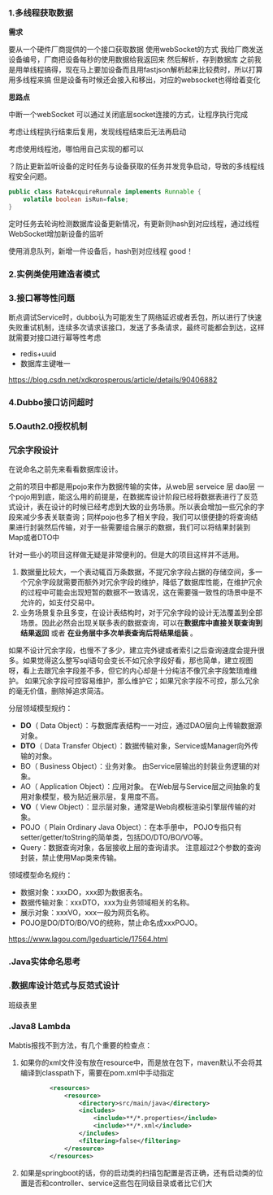 ### 1.多线程获取数据

**需求**

要从一个硬件厂商提供的一个接口获取数据
使用webSocket的方式
我给厂商发送设备编号，厂商把设备每秒的使用数据给我返回来
然后解析，存到数据库
之前我是用单线程搞得，现在马上要加设备而且用fastjson解析起来比较费时，所以打算用多线程来搞
但是设备有时候还会接入和移出，对应的websocket也得给着变化

**思路点**

中断一个webSocket 可以通过关闭底层socket连接的方式，让程序执行完成

考虑让线程执行结束后复用，发现线程结束后无法再启动

考虑使用线程池，哪怕用自己实现的都可以

？防止更新监听设备的定时任务与设备获取的任务并发竞争启动，导致的多线程线程安全问题。

```java
public class RateAcquireRunnale implements Runnable {
	volatile boolean isRun=false;
}
```

定时任务去轮询检测数据库设备更新情况，有更新则hash到对应线程，通过线程WebSocket增加新设备的监听

使用消息队列，新增一件设备后，hash到对应线程  good！



### 2.实例类使用建造者模式





### 3.接口幂等性问题

断点调试Service时，dubbo认为可能发生了网络延迟或者丢包，所以进行了快速失败重试机制，连续多次请求该接口，发送了多条请求，最终可能都会到达，这样就需要对接口进行幂等性考虑

- redis+uuid
- 数据库主键唯一

https://blog.csdn.net/xdkprosperous/article/details/90406882



### 4.Dubbo接口访问超时

### 5.Oauth2.0授权机制



### 冗余字段设计

在说命名之前先来看看数据库设计。

之前的项目中都是用pojo来作为数据传输的实体，从web层 serveice 层 dao层 一个pojo用到底，能这么用的前提是，在数据库设计阶段已经将数据表进行了反范式设计，表在设计的时候已经考虑到大致的业务场景。所以表会增加一些冗余的字段来减少多表关联查询；同样pojo也多了相关字段，我们可以很便捷的将查询结果进行封装然后传输，对于一些需要组合展示的数据，我们可以将结果封装到Map或者DTO中

针对一些小的项目这样做无疑是非常便利的。但是大的项目这样并不适用。

1. 数据量比较大，一个表动辄百万条数据，不提冗余字段占据的存储空间，多一个冗余字段就需要而额外对冗余字段的维护，降低了数据库性能，在维护冗余的过程中可能会出现短暂的数据不一致请况，这在需要强一致性的场景中是不允许的，如支付交易中。
2. 业务场景复杂且多变，在设计表结构时，对于冗余字段的设计无法覆盖到全部场景。因此必然会出现关联多表的数据查询，可以在**数据库中直接关联查询到结果返回** 或者 **在业务层中多次单表查询后将结果组装** 。

如果不设计冗余字段，也慢不了多少，建立完外键或者索引之后查询速度会提升很多。如果觉得这么整写sql语句会变长不如冗余字段好看，那也简单，建立视图呀，看上去跟冗余字段差不多，但它的内心却是十分纯洁不像冗余字段繁琐难维护。
如果冗余字段可控容易维护，那么维护它；如果冗余字段不可控，那么冗余的毫无价值，删除掉追求简洁。

分层领域模型规约：

- **DO**（ Data Object）：与数据库表结构一一对应，通过DAO层向上传输数据源对象。
- **DTO**（ Data Transfer Object）：数据传输对象，Service或Manager向外传输的对象。
- BO（ Business Object）：业务对象。 由Service层输出的封装业务逻辑的对象。
- AO（ Application Object）：应用对象。 在Web层与Service层之间抽象的复用对象模型，极为贴近展示层，复用度不高。
- **VO**（ View Object）：显示层对象，通常是Web向模板渲染引擎层传输的对象。
- POJO（ Plain Ordinary Java Object）：在本手册中， POJO专指只有setter/getter/toString的简单类，包括DO/DTO/BO/VO等。
- Query：数据查询对象，各层接收上层的查询请求。 注意超过2个参数的查询封装，禁止使用Map类来传输。

领域模型命名规约：

- 数据对象：xxxDO，xxx即为数据表名。
- 数据传输对象：xxxDTO，xxx为业务领域相关的名称。
- 展示对象：xxxVO，xxx一般为网页名称。
- POJO是DO/DTO/BO/VO的统称，禁止命名成xxxPOJO。

https://www.lagou.com/lgeduarticle/17564.html

### .Java实体命名思考

### .数据库设计范式与反范式设计

班级表里

### .Java8 Lambda



Mabtis报找不到方法，有几个重要的检查点：

1. 如果你的xml文件没有放在resource中，而是放在包下，maven默认不会将其编译到classpath下，需要在pom.xml中手动指定

   ```xml
           <resources>
               <resource>
                   <directory>src/main/java</directory>
                   <includes>
                       <include>**/*.properties</include>
                       <include>**/*.xml</include>
                   </includes>
                   <filtering>false</filtering>
               </resource>
           </resources>
   ```

2. 如果是springboot的话，你的启动类的扫描包配置是否正确，还有启动类的位置是否和controller、service这些包在同级目录或者比它们大


